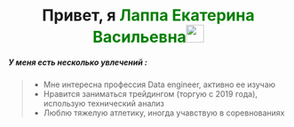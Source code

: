 <h1 align="center">Привет, я <font color="green">Лаппа Екатерина Васильевна</font><img src="https://github.com/blackcater/blackcater/raw/main/images/Hi.gif" height="32"/></h1>

##### У меня есть несколько увлечений :

> * Мне интересна профессия Data engineer, активно ее изучаю
> * Нравится заниматься трейдингом (торгую с 2019 года), использую технический анализ
> * Люблю тяжелую атлетику, иногда учавствую в соревнованиях
